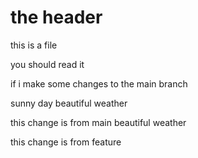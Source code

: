 # the header 

this is a file

you should read it 


if i make some changes to the main branch 

sunny day
beautiful weather 


this change is from main 
beautiful weather 

this change is from feature
